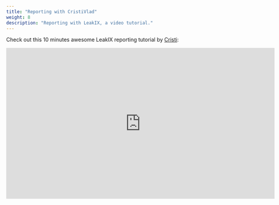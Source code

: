 ```yaml
---
title: "Reporting with CristiVlad"
weight: 8
description: "Reporting with LeakIX, a video tutorial."
---
```


Check out this 10 minutes awesome LeakIX reporting tutorial by [Cristi](https://twitter.com/CristiVlad25/):


<iframe class="widget-card" width="720" height="405" src="https://www.youtube.com/embed/kf6dkODZNrM"  referrerpolicy="no-referrer" title="YouTube video player" frameborder="0" allow="accelerometer; autoplay; clipboard-write; encrypted-media; gyroscope; picture-in-picture" allowfullscreen sandbox="allow-scripts allow-same-origin"></iframe>
